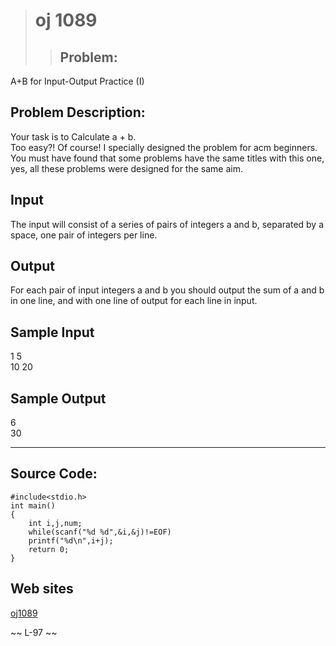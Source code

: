 >#  oj 1089     
>>##      Problem:    
A+B for Input-Output Practice (I)   
       
##       Problem Description:   
Your task is to Calculate a + b.   
Too easy?! Of course! I specially designed the problem for acm beginners.    
You must have found that some problems have the same titles with this one, yes, all these problems were designed for the same aim.    
##        Input  
The input will consist of a series of pairs of integers a and b, separated by a space, one pair of integers per line.    
##       Output   
For each pair of input integers a and b you should output the sum of a and b in one line, and with one line of output for each line in input.    
##       Sample Input    
1 5    
10 20    
     
     
##       Sample Output    
6   
30   
    
------     
    
##  Source Code:   

```       
#include<stdio.h>    
int main()      
{          
    int i,j,num;      
    while(scanf("%d %d",&i,&j)!=EOF)      
    printf("%d\n",i+j);      
    return 0;     
}     

```       

##    Web sites    
[oj1089](http://acm.hdu.edu.cn/showproblem.php?pid=1089)      
     
     
~~   L-97  ~~     